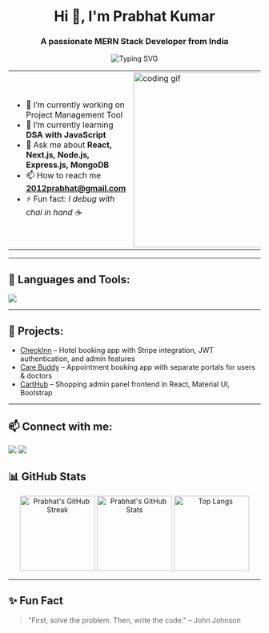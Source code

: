 <h1 align="center">Hi 👋, I'm Prabhat Kumar</h1>
<h3 align="center">A passionate MERN Stack Developer from India</h3>

<!-- Typing Animation -->
<p align="center">
  <img src="https://readme-typing-svg.herokuapp.com?font=Fira+Code&size=22&pause=1000&color=00C853&center=true&vCenter=true&width=500&lines=MERN+Stack+Developer;React+%7C+Next.js+Specialist;3%2B+Years+of+Experience;Building+Full-Stack+Apps" alt="Typing SVG" />
</p>

<!-- GIF + Intro -->
<table>
<tr>
<td>

- 🔭 I’m currently working on Project Management Tool
- 🌱 I’m currently learning **DSA with JavaScript**  
- 💬 Ask me about **React, Next.js, Node.js, Express.js, MongoDB**  
- 📫 How to reach me **2012prabhat@gmail.com**  
- ⚡ Fun fact: *I debug with chai in hand ☕*

</td>
<td>
  <img src="https://media.giphy.com/media/qgQUggAC3Pfv687qPC/giphy.gif" width="350" alt="coding gif" />
</td>
</tr>
</table>

---

## 🚀 Languages and Tools:
<p align="left"> 
  <img src="https://skillicons.dev/icons?i=react,nextjs,nodejs,express,mongodb,js,ts,html,css,bootstrap,tailwind,git,github,vscode" />
</p>

---

## 📌 Projects:
- [CheckInn](https://github.com/2012prabhat/CheckInn) – Hotel booking app with Stripe integration, JWT authentication, and admin features  
- [Care Buddy](https://github.com/2012prabhat/CareBuddy) – Appointment booking app with separate portals for users & doctors  
- [CartHub](https://github.com/2012prabhat/CartHub) – Shopping admin panel frontend in React, Material UI, Bootstrap  

---

## 📫 Connect with me:
<p align="left">
<a href="https://linkedin.com/in/2012prabhat" target="_blank"><img src="https://skillicons.dev/icons?i=linkedin" /></a>
<a href="https://github.com/2012prabhat" target="_blank"><img src="https://skillicons.dev/icons?i=github" /></a>
</p>


## 📊 GitHub Stats
<p align="center">
  <img src="https://streak-stats.demolab.com/?user=2012prabhat&theme=radical" alt="Prabhat's GitHub Streak" height="150"/>
  <img src="https://github-readme-stats.vercel.app/api?username=2012prabhat&show_icons=true&theme=radical" alt="Prabhat's GitHub Stats" height="150"/>
  <img src="https://github-readme-stats.vercel.app/api/top-langs/?username=2012prabhat&layout=compact&theme=radical" alt="Top Langs" height="150"/>
</p>


---

## ✨ Fun Fact
> "First, solve the problem. Then, write the code." – John Johnson
